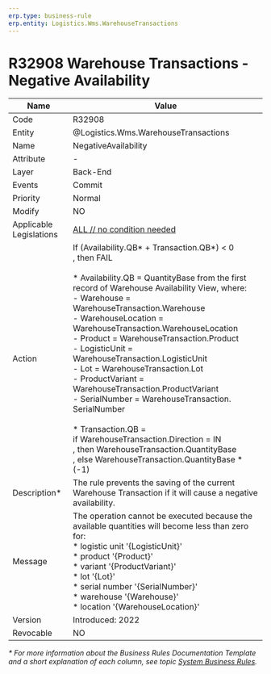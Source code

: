 ```yaml
---
erp.type: business-rule
erp.entity: Logistics.Wms.WarehouseTransactions
---
```


# R32908 Warehouse Transactions - Negative Availability

| Name | Value |
| ---- | ----- |
| Code | R32908 |
| Entity | @Logistics.Wms.WarehouseTransactions |
| Name | NegativeAvailability |
| Attribute | - |
| Layer | Back-End |
| Events | Commit |
| Priority | Normal |
| Modify | NO |
| Applicable Legislations | [ALL // no condition needed](xref:applicable-legislations) |
| Action | If (Availability.QB* + Transaction.QB*) < 0 <br/>, then FAIL <br/><br/>* Availability.QB = QuantityBase from the first record of Warehouse Availability View, where: <br/>- Warehouse = WarehouseTransaction.Warehouse <br/> - WarehouseLocation = WarehouseTransaction.WarehouseLocation<br/> - Product = WarehouseTransaction.Product<br/> - LogisticUnit = WarehouseTransaction.LogisticUnit<br/> - Lot = WarehouseTransaction.Lot<br/> - ProductVariant = WarehouseTransaction.ProductVariant<br/> - SerialNumber = WarehouseTransaction. SerialNumber<br/><br/> * Transaction.QB = <br/>           if WarehouseTransaction.Direction = IN<br/>           , then WarehouseTransaction.QuantityBase<br/>           , else WarehouseTransaction.QuantityBase * (-1)|
| Description*| The rule prevents the saving of the current Warehouse Transaction if it will cause а negative availability.|  
| Message |  The operation cannot be executed because the available quantities will become less than zero for:<br/> * logistic unit '{LogisticUnit}'<br/> * product '{Product}'<br/>  * variant '{ProductVariant}'<br/> * lot '{Lot}'<br/> * serial number '{SerialNumber}'<br/> * warehouse '{Warehouse}'<br/> * location '{WarehouseLocation}' |
| Version | Introduced: 2022 |
| Revocable | NO |

*\* For more information about the Business Rules Documentation Template and a short explanation of each column, see
topic [System Business Rules](../templates/template-description-system-business-rules.md).*
